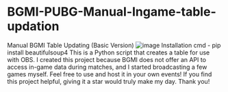 # BGMI-PUBG-Manual-Ingame-table-updation
Manual BGMI Table Updating (Basic Version)
![image](https://github.com/user-attachments/assets/f79f69e9-b148-455d-87d7-c66f4ee50794)
Installation cmd - pip install beautifulsoup4
This is a Python script that creates a table for use with OBS. I created this project because BGMI does not offer an API to access in-game data during matches, and I started broadcasting a few games myself.
Feel free to use and host it in your own events! If you find this project helpful, giving it a star would truly make my day.
Thank you!
